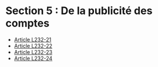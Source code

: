 # Section 5 : De la publicité des comptes

- [Article L232-21](article-l232-21.md)
- [Article L232-22](article-l232-22.md)
- [Article L232-23](article-l232-23.md)
- [Article L232-24](article-l232-24.md)
